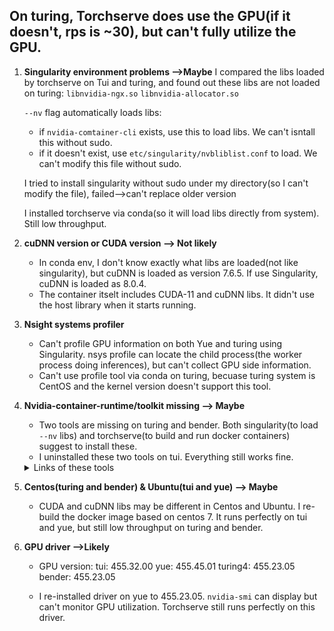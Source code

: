 ## On turing, Torchserve does use the GPU(if it doesn't, rps is ~30), but can't fully utilize the GPU.

1. **Singularity environment problems —>Maybe**
I compared the libs loaded by torchserve on Tui and turing, and found out these libs are not loaded on turing: `libnvidia-ngx.so`  `libnvidia-allocator.so`

    `--nv` flag automatically loads libs: 

    - if `nvidia-comtainer-cli` exists, use this to load libs.  We can't isntall this without sudo.
    - if it doesn't exist, use `etc/singularity/nvbliblist.conf` to load. We can't modify this file without sudo.

    I tried to install singularity without sudo under my directory(so I can't modify the file), failed—>can't replace older version

    I installed torchserve via conda(so it will load libs directly from system).  Still low throughput.

2. **cuDNN version or CUDA version —> Not likely**
    - In conda env, I don't know exactly what libs are loaded(not like singularity), but cuDNN is loaded as version 7.6.5. 
    If use Singularity, cuDNN is loaded as 8.0.4.
    - The container itselt includes CUDA-11 and cuDNN libs. It didn't use the host library when it starts running.
3. **Nsight systems profiler**
    - Can't profile GPU information on both Yue and turing using Singularity. nsys profile can locate the child process(the worker process doing inferences), but can't collect GPU side information.
    - Can't use profile tool via conda on turing, becuase turing system is CentOS and the kernel version doesn't support this tool.
4. **Nvidia-container-runtime/toolkit missing —> Maybe**
    - Two tools are missing on turing and bender. Both singularity(to load `--nv` libs) and torchserve(to build and run docker containers) suggest to install these.
    - I uninstalled these two tools on tui. Everything still works fine.
    <details>
    <summary>Links of these tools</summary>

        [https://github.com/NVIDIA/nvidia-container-runtime](https://github.com/NVIDIA/nvidia-container-runtime)
        nvidia container runtime  nvidia-docker2
        
        nvidia container toolkit
        [https://github.com/NVIDIA/libnvidia-container](https://github.com/NVIDIA/libnvidia-container)

        libnvidia-container-tools

        libnvidia-container1
    </details>
5. **Centos(turing and bender) & Ubuntu(tui and yue) —> Maybe**
    - CUDA and cuDNN libs may be different in Centos and Ubuntu. I re-build the docker image based on centos 7. It runs perfectly on tui and yue, but still low throughput on turing and bender.
6. **GPU driver —>Likely**
    - GPU version:  tui: 455.32.00 yue: 455.45.01
                    turing4: 455.23.05 bender: 455.23.05

    - I re-installed driver on yue to 455.23.05. `nvidia-smi` can display but can't monitor GPU utilization. Torchserve still runs perfectly on this driver.
